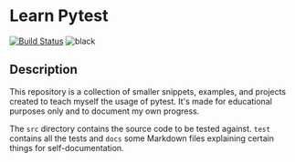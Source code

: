 # Learn Pytest #
[![Build Status](https://dev.azure.com/fdahlitz/learn-pytest/_apis/build/status/DahlitzFlorian.learn-pytest?branchName=master)](https://dev.azure.com/fdahlitz/learn-pytest/_build/latest?definitionId=2?branchName=master) ![black](https://img.shields.io/badge/code%20style-black-000000.svg)
## Description ##
This repository is a collection of smaller snippets, examples, and projects
created to teach myself the usage of pytest. It's made for educational
purposes only and to document my own progress.

The `src` directory contains the source code to be tested against.
`test` contains all the tests and `docs` some Markdown files explaining
certain things for self-documentation.
